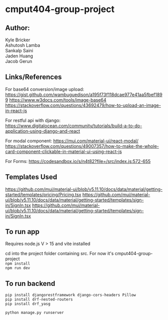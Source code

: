 # cmput404-group-project


Author:
------
Kyle Bricker <br>
Ashutosh Lamba <br>
Sankalp Saini <br>
Jaden Huang <br>
Jacob Gerun

## Links/References

For base64 conversion/image upload:
https://gist.github.com/wambuguedison/a195f73f118dcae977e41aa5fbef1899
https://www.w3docs.com/tools/image-base64
https://stackoverflow.com/questions/43692479/how-to-upload-an-image-in-react-js

For restful api with django:  
https://www.digitalocean.com/community/tutorials/build-a-to-do-application-using-django-and-react

For modal component:
https://mui.com/material-ui/react-modal/
https://stackoverflow.com/questions/49007357/how-to-make-the-whole-card-component-clickable-in-material-ui-using-react-js

For Forms:
https://codesandbox.io/s/n4t82?file=/src/index.js:572-655

## Templates Used
https://github.com/mui/material-ui/blob/v5.11.10/docs/data/material/getting-started/templates/pricing/Pricing.tsx
https://github.com/mui/material-ui/blob/v5.11.10/docs/data/material/getting-started/templates/sign-in/SignIn.tsx
https://github.com/mui/material-ui/blob/v5.11.10/docs/data/material/getting-started/templates/sign-in/SignIn.tsx

## To run app
Requires node.js V > 15 and vite installed

cd into the project folder containing src. For now it's cmput404-group-project
<br>
`npm install`
<br>
`npm run dev`

## To run backend

```
pip install djangorestframework django-cors-headers Pillow
pip install drf-nested-routers
pip install drf_yasg

python manage.py runserver
```